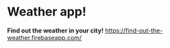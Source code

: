 # Weather app!
**Find out the weather in your city!**
https://find-out-the-weather.firebaseapp.com/
